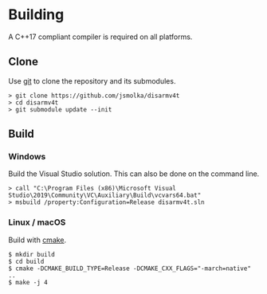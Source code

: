 # Building
A C++17 compliant compiler is required on all platforms.

## Clone
Use [git](https://git-scm.com/) to clone the repository and its submodules.

```
> git clone https://github.com/jsmolka/disarmv4t
> cd disarmv4t
> git submodule update --init
```

## Build

### Windows
Build the Visual Studio solution. This can also be done on the command line.

```
> call "C:\Program Files (x86)\Microsoft Visual Studio\2019\Community\VC\Auxiliary\Build\vcvars64.bat"
> msbuild /property:Configuration=Release disarmv4t.sln
```

### Linux / macOS
Build with [cmake](https://cmake.org/).

```
$ mkdir build
$ cd build
$ cmake -DCMAKE_BUILD_TYPE=Release -DCMAKE_CXX_FLAGS="-march=native" ..
$ make -j 4
```
